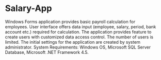 # Salary-App
Windows Forms application provides basic payroll calculation for employees.
User interface offers data input (employee, salary, period, bank account etc.) required for calculation. The application provides feature to create users with customized data access control. The number of users is limited. The initial settings for the application are created by system administrator.
System Requirements: Windows OS, Microsoft SQL Server Database, Microsoft .NET Framework 4.5.
